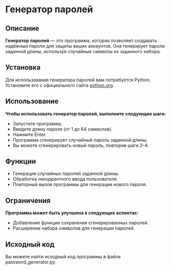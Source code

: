 # Генератор паролей

## Описание

**Генератор паролей** — это программа, которая позволяет создавать надёжные пароли для защиты ваших аккаунтов. Она генерирует пароли заданной длины, используя случайные символы из заданного набора.

## Установка

Для использования генератора паролей вам потребуется Python. Установите его с официального сайта [python.org](https://www.python.org/).

## Использование

**Чтобы использовать генератор паролей, выполните следующие шаги:**

* Запустите программу.
* Введите длину пароля (от 1 до 64 символов).
* Нажмите Enter.
* Программа сгенерирует случайный пароль заданной длины.
* Вы можете сгенерировать новый пароль, повторив шаги 2–4.

## Функции

* Генерация случайных паролей заданной длины.
* Обработка некорректного ввода пользователя.
* Повторный вызов программы для генерации нового пароля.

## Ограничения

**Программа может быть улучшена в следующих аспектах:**

* Добавление функции сохранения сгенерированных паролей.
* Расширение набора символов для генерации паролей.

## Исходный код

Вы можете найти исходный код программы в файле password_generator.py.
